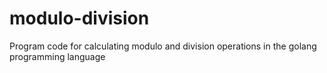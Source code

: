 # modulo-division
Program code for calculating modulo and division operations in the golang programming language
